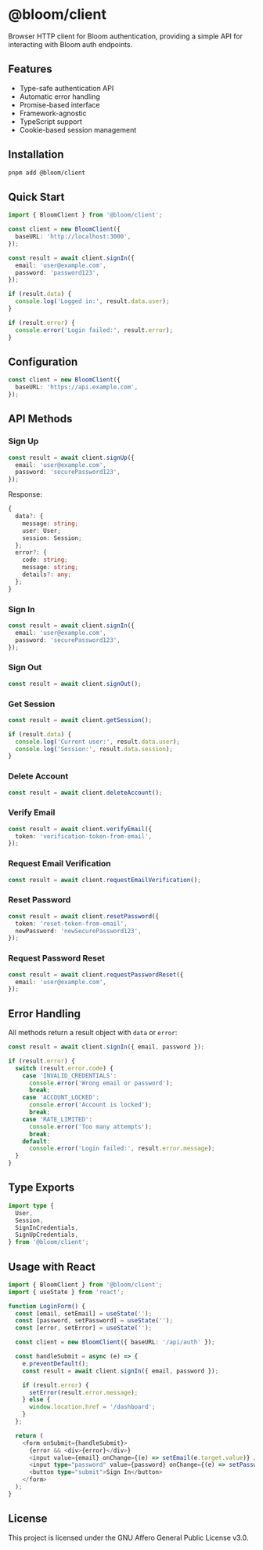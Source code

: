 # @bloom/client

Browser HTTP client for Bloom authentication, providing a simple API for interacting with Bloom auth endpoints.

## Features

- Type-safe authentication API
- Automatic error handling
- Promise-based interface
- Framework-agnostic
- TypeScript support
- Cookie-based session management

## Installation

```bash
pnpm add @bloom/client
```

## Quick Start

```typescript
import { BloomClient } from '@bloom/client';

const client = new BloomClient({
  baseURL: 'http://localhost:3000',
});

const result = await client.signIn({
  email: 'user@example.com',
  password: 'password123',
});

if (result.data) {
  console.log('Logged in:', result.data.user);
}

if (result.error) {
  console.error('Login failed:', result.error);
}
```

## Configuration

```typescript
const client = new BloomClient({
  baseURL: 'https://api.example.com',
});
```

## API Methods

### Sign Up

```typescript
const result = await client.signUp({
  email: 'user@example.com',
  password: 'securePassword123',
});
```

Response:

```typescript
{
  data?: {
    message: string;
    user: User;
    session: Session;
  };
  error?: {
    code: string;
    message: string;
    details?: any;
  };
}
```

### Sign In

```typescript
const result = await client.signIn({
  email: 'user@example.com',
  password: 'securePassword123',
});
```

### Sign Out

```typescript
const result = await client.signOut();
```

### Get Session

```typescript
const result = await client.getSession();

if (result.data) {
  console.log('Current user:', result.data.user);
  console.log('Session:', result.data.session);
}
```

### Delete Account

```typescript
const result = await client.deleteAccount();
```

### Verify Email

```typescript
const result = await client.verifyEmail({
  token: 'verification-token-from-email',
});
```

### Request Email Verification

```typescript
const result = await client.requestEmailVerification();
```

### Reset Password

```typescript
const result = await client.resetPassword({
  token: 'reset-token-from-email',
  newPassword: 'newSecurePassword123',
});
```

### Request Password Reset

```typescript
const result = await client.requestPasswordReset({
  email: 'user@example.com',
});
```

## Error Handling

All methods return a result object with `data` or `error`:

```typescript
const result = await client.signIn({ email, password });

if (result.error) {
  switch (result.error.code) {
    case 'INVALID_CREDENTIALS':
      console.error('Wrong email or password');
      break;
    case 'ACCOUNT_LOCKED':
      console.error('Account is locked');
      break;
    case 'RATE_LIMITED':
      console.error('Too many attempts');
      break;
    default:
      console.error('Login failed:', result.error.message);
  }
}
```

## Type Exports

```typescript
import type {
  User,
  Session,
  SignInCredentials,
  SignUpCredentials,
} from '@bloom/client';
```

## Usage with React

```typescript
import { BloomClient } from '@bloom/client';
import { useState } from 'react';

function LoginForm() {
  const [email, setEmail] = useState('');
  const [password, setPassword] = useState('');
  const [error, setError] = useState('');

  const client = new BloomClient({ baseURL: '/api/auth' });

  const handleSubmit = async (e) => {
    e.preventDefault();
    const result = await client.signIn({ email, password });

    if (result.error) {
      setError(result.error.message);
    } else {
      window.location.href = '/dashboard';
    }
  };

  return (
    <form onSubmit={handleSubmit}>
      {error && <div>{error}</div>}
      <input value={email} onChange={(e) => setEmail(e.target.value)} />
      <input type="password" value={password} onChange={(e) => setPassword(e.target.value)} />
      <button type="submit">Sign In</button>
    </form>
  );
}
```

## License

This project is licensed under the GNU Affero General Public License v3.0.
